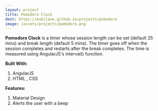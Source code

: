 ```yaml
---
layout: project
title: Pomodoro Clock
dest: https://mukilane.github.io/projects/pomodoro
image: /assets/projects/pomodoro.png
---
```


**Pomodoro Clock** is a timer whose session length can be set (default 25 mins) and break length (default 5 mins). The timer goes off when the session completes and restarts after the break completes.
The time is measured using AngularJS's interval() function. 

**Built With:**

1. AngularJS
2. HTML , CSS

**Features:**

1. Material Design
2. Alerts the user with a beep
